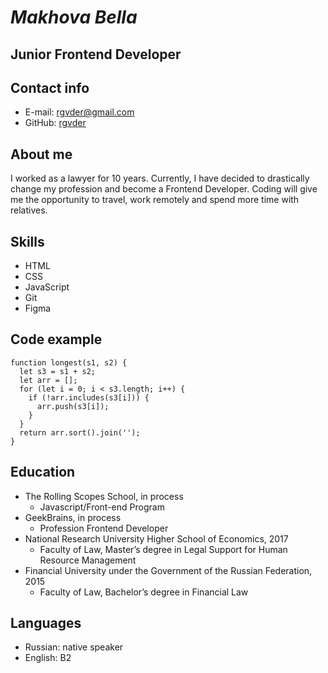 # ***Makhova Bella*** 

## Junior Frontend Developer

## Contact info
* E-mail: rgvder@gmail.com
* GitHub: [rgvder](https://github.com/rgvder/project)

## About me
I worked as a lawyer for 10 years.
Currently, I have decided to drastically change my profession and become a Frontend Developer.
Coding will give me the opportunity to travel, work remotely and spend more time with relatives.

## Skills
* HTML
* CSS
* JavaScript
* Git
* Figma

## Code example
```
function longest(s1, s2) {
  let s3 = s1 + s2;
  let arr = [];
  for (let i = 0; i < s3.length; i++) {
    if (!arr.includes(s3[i])) {
      arr.push(s3[i]);
    }
  }
  return arr.sort().join('');
}
```
## Education
* The Rolling Scopes School, in process
  * Javascript/Front-end Program
* GeekBrains, in process
  * Profession Frontend Developer
* National Research University Higher School of Economics, 2017
  * Faculty of Law, Master’s degree in Legal Support for Human Resource Management
* Financial University under the Government of the Russian Federation, 2015
    * Faculty of Law, Bachelor’s degree in Financial Law

## Languages
* Russian: native speaker
* English: B2